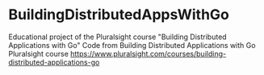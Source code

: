 # BuildingDistributedAppsWithGo
Educational project of the Pluralsight course "Building Distributed Applications with Go" Code from Building Distributed Applications with Go Pluralsight course  https://www.pluralsight.com/courses/building-distributed-applications-go
